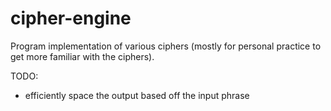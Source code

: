 # cipher-engine

Program implementation of various ciphers (mostly for personal practice to get more familiar with the ciphers).

TODO: 
- efficiently space the output based off the input phrase
